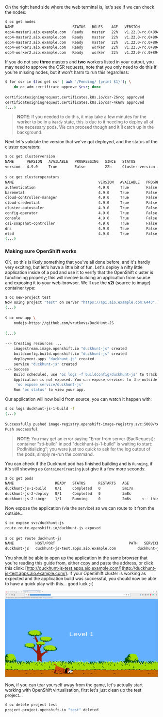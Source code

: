 On the right hand side where the web terminal is, let's see if we can check the nodes:

~~~bash
$ oc get nodes
NAME                           STATUS   ROLES    AGE   VERSION
ocp4-master1.aio.example.com   Ready    master   22h   v1.22.0-rc.0+894a78b
ocp4-master2.aio.example.com   Ready    master   22h   v1.22.0-rc.0+894a78b
ocp4-master3.aio.example.com   Ready    master   22h   v1.22.0-rc.0+894a78b
ocp4-worker1.aio.example.com   Ready    worker   22h   v1.22.0-rc.0+894a78b
ocp4-worker2.aio.example.com   Ready    worker   22h   v1.22.0-rc.0+894a78b

~~~

If you do not see **three** masters and **two** workers listed in your output, you may need to approve the CSR requests, note that you only need to do this if you're missing nodes, but it won't harm to run this regardless:

~~~bash
$ for csr in $(oc get csr | awk '/Pending/ {print $1}'); \
	do oc adm certificate approve $csr; done

certificatesigningrequest.certificates.k8s.io/csr-26rcg approved
certificatesigningrequest.certificates.k8s.io/csr-4k6n8 approved
(...)
~~~

> **NOTE**: If you needed to do this, it may take a few minutes for the worker to be in a `Ready` state, this is due to it needing to deploy all of the necessary pods. We can proceed though and it'll catch up in the background.



Next let's validate the version that we've got deployed, and the status of the cluster operators:


~~~bash
$ oc get clusterversion
NAME      VERSION   AVAILABLE   PROGRESSING   SINCE   STATUS
version   4.9.0     True        False         22h     Cluster version is 4.9.0

$ oc get clusteroperators
NAME                                       VERSION   AVAILABLE   PROGRESSING   DEGRADED   SINCE   MESSAGE
authentication                             4.9.0     True        False         False      23h     
baremetal                                  4.9.0     True        False         False      23h     
cloud-controller-manager                   4.9.0     True        False         False      23h     
cloud-credential                           4.9.0     True        False         False      23h     
cluster-autoscaler                         4.9.0     True        False         False      23h     
config-operator                            4.9.0     True        False         False      23h     
console                                    4.9.0     True        False         False      23h     
csi-snapshot-controller                    4.9.0     True        False         False      23h     
dns                                        4.9.0     True        False         False      23h     
etcd                                       4.9.0     True        False         False      23h 
(...)
~~~



### Making sure OpenShift works

OK, so this is likely something that you've all done before, and it's hardly very exciting, but let's have a little bit of fun. Let's deploy a nifty little application inside of a pod and use it to verify that the OpenShift cluster is functioning properly; this will involve building an application from source and exposing it to your web-browser. We'll use the **s2i** (source to image) container type:

~~~bash
$ oc new-project test
Now using project "test" on server "https://api.aio.example.com:6443".
(...)

$ oc new-app \
	nodejs~https://github.com/vrutkovs/DuckHunt-JS

(...)

--> Creating resources ...
    imagestream.image.openshift.io "duckhunt-js" created
    buildconfig.build.openshift.io "duckhunt-js" created
    deployment.apps "duckhunt-js" created
    service "duckhunt-js" created
--> Success
    Build scheduled, use 'oc logs -f buildconfig/duckhunt-js' to track its progress.
    Application is not exposed. You can expose services to the outside world by executing one or more of the commands below:
     'oc expose service/duckhunt-js'
    Run 'oc status' to view your app.
~~~



Our application will now build from source, you can watch it happen with:

~~~bash
$ oc logs duckhunt-js-1-build -f
(...)

Successfully pushed image-registry.openshift-image-registry.svc:5000/test/duckhunt-js@sha256:c4e64bc633ae09ce0f2f2f6de2ca9eaca8e11dc5b335301a2be78216df4b6929
Push successful
~~~

> **NOTE**: You may get an error saying "Error from server (BadRequest): container "sti-build" in pod "duckhunt-js-1-build" is waiting to start: PodInitializing"; you were just too quick to ask for the log output of the pods, simply re-run the command.



You can check if the Duckhunt pod has finished building and is `Running`, if it's still showing as `ContainerCreating` just give it a few more seconds:

~~~bash
$ oc get pods
NAME                   READY   STATUS      RESTARTS   AGE
duckhunt-js-1-build    0/1     Completed   0          5m17s
duckhunt-js-2-deploy   0/1     Completed   0          3m8s
duckhunt-js-2-sbcgr    1/1     Running     0          2m6s     <-- this is the one!
~~~

Now expose the application (via the service) so we can route to it from the outside...


~~~bash
$ oc expose svc/duckhunt-js
route.route.openshift.io/duckhunt-js exposed

$ oc get route duckhunt-js
NAME          HOST/PORT                                  PATH   SERVICES      PORT       TERMINATION   WILDCARD
duckhunt-js   duckhunt-js-test.apps.aio.example.com          duckhunt-js   8080-tcp                 None
~~~

You should be able to open up the application in the same browser that you're reading this guide from, either copy and paste the address, or click this clink: [http://duckhunt-js-test.apps.aio.example.com/](http://duckhunt-js-test.apps.aio.example.com/). If your OpenShift cluster is working as expected and the application build was successful, you should now be able to have a quick play with this... good luck ;-)

<img src="img/duckhunt.png"/>

Now, if you can tear yourself away from the game, let's actually start working with OpenShift virtualisation, first let's just clean up the test project...

~~~bash
$ oc delete project test
project.project.openshift.io "test" deleted
~~~
